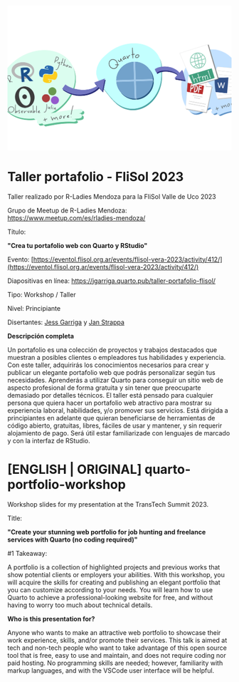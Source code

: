 ![img](./images/quarto3.png)

# Taller portafolio - FliSol 2023
Taller realizado por R-Ladies Mendoza para la FliSol Valle de Uco 2023

Grupo de Meetup de R-Ladies Mendoza: https://www.meetup.com/es/rladies-mendoza/

Título: 

**"Crea tu portafolio web con Quarto y RStudio"**

Evento: [https://eventol.flisol.org.ar/events/flisol-vera-2023/activity/412/](https://eventol.flisol.org.ar/events/flisol-vera-2023/activity/412/)

Diapositivas en línea: https://jgarriga.quarto.pub/taller-portafolio-flisol/

Tipo: Workshop / Taller

Nivel: Principiante

Disertantes: [Jess Garriga](https://www.linkedin.com/in/jess-garriga-b8bb95240/) y [Jan Strappa](https://www.linkedin.com/in/jan-strappa/?locale=en_US) 

**Descripción completa**

Un portafolio es una colección de proyectos y trabajos destacados que muestran a posibles clientes o empleadores tus habilidades y experiencia. Con este taller, adquirirás los conocimientos necesarios para crear y publicar un elegante portafolio web que podrás personalizar según tus necesidades. Aprenderás a utilizar Quarto para conseguir un sitio web de aspecto profesional de forma gratuita y sin tener que preocuparte demasiado por detalles técnicos. El taller está pensado para cualquier persona que quiera hacer un portafolio web atractivo para mostrar su experiencia laboral, habilidades, y/o promover sus servicios. Está dirigida a principiantes en adelante que quieran beneficiarse de herramientas de código abierto, gratuitas, libres, fáciles de usar y mantener, y sin requerir alojamiento de pago. Será útil estar familiarizade con lenguajes de marcado y con la interfaz de RStudio.

# [ENGLISH | ORIGINAL] quarto-portfolio-workshop
Workshop slides for my presentation at the TransTech Summit 2023.

Title:

**"Create your stunning web portfolio for job hunting and freelance services with Quarto (no coding required)"**


#1 Takeaway:

A portfolio is a collection of highlighted projects and previous works that show potential clients or employers your abilities. With this workshop, you will acquire the skills for creating and publishing an elegant portfolio that you can customize according to your needs. You will learn how to use Quarto to achieve a professional-looking website for free, and without having to worry too much about technical details.


**Who is this presentation for?**

Anyone who wants to make an attractive web portfolio to showcase their work experience, skills, and/or promote their services. This talk is aimed at tech and non-tech people who want to take advantage of this open source tool that is free, easy to use and maintain, and does not require coding nor paid hosting. No programming skills are needed; however, familiarity with markup languages, and with the VSCode user interface will be helpful.

